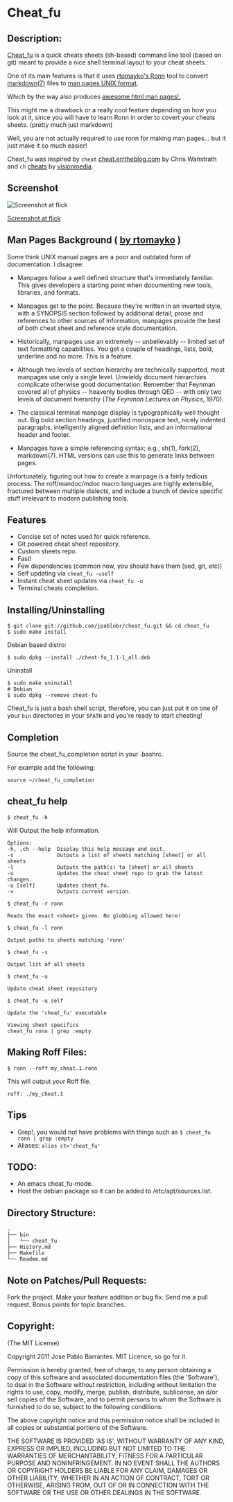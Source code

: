 # Cheat_fu

## Description:

[Cheat_fu](http://cheat-fu.heroku.com/) is a quick cheats sheets (sh-based) command line tool (based on git) meant to provide a nice shell terminal layout to your cheat sheets.

One of its main features is that it uses [rtomayko's Ronn](https://github.com/rtomayko/ronn) tool to convert
[markdown(7)](http://daringfireball.net/projects/markdown/syntax) files to [man pages UNIX format](http://man.cx/man).

Which by the way also produces [awesome html man pages!.](http://rtomayko.github.com/ronn/ronn.1.html)

This might me a drawback or a really cool feature depending on how you look at it, since you will have to learn Ronn in order to covert your cheats sheets. (pretty much just markdown)

Well, you are not actually required to use ronn for making man pages... but it just make it so much easier!

Cheat_fu was inspired by `cheat` [cheat.errtheblog.com](cheat.errtheblog.com) by Chris Wanstrath and `ch` [cheats](https://github.com/visionmedia/ch) by [visionmedia](https://github.com/visionmedia).

## Screenshot

![Screenshot at flick](http://farm6.static.flickr.com/5016/5517136146_624976a477_z.jpg)

[Screenshot at flick](http://www.flickr.com/photos/30142618@N02/5517136146/)

## Man Pages Background ( [by rtomayko](https://github.com/rtomayko/ronn) )

Some think UNIX manual pages are a poor and outdated form of documentation. I
disagree:

- Manpages follow a well defined structure that's immediately familiar. This
  gives developers a starting point when documenting new tools, libraries, and
  formats.

- Manpages get to the point. Because they're written in an inverted style, with
  a SYNOPSIS section followed by additional detail, prose and references to
  other sources of information, manpages provide the best of both cheat sheet
  and reference style documentation.

- Historically, manpages use an extremely -- unbelievably -- limited set of
  text formatting capabilities. You get a couple of headings, lists, bold,
  underline and no more. This is a feature.

- Although two levels of section hierarchy are technically supported, most
  manpages use only a single level. Unwieldy document hierarchies complicate
  otherwise good documentation. Remember that Feynman covered all of physics
  -- heavenly bodies through QED -- with only two levels of document hierarchy
  (_The Feynman Lectures on Physics_, 1970).

- The classical terminal manpage display is typographically well thought out.
  Big bold section headings, justified monospace text, nicely indented
  paragraphs, intelligently aligned definition lists, and an informational
  header and footer.

- Manpages have a simple referencing syntax; e.g., sh(1), fork(2), markdown(7).
  HTML versions can use this to generate links between pages.

Unfortunately, figuring out how to create a manpage is a fairly tedious process.
The roff/mandoc/mdoc macro languages are highly extensible, fractured between
multiple dialects, and include a bunch of device specific stuff irrelevant to
modern publishing tools.

## Features
  * Concise set of notes used for quick reference.
  * Git powered cheat sheet repository.
  * Custom sheets repo.
  * Fast!
  * Few dependencies (common now, you should have them (sed, git, etc))
  * Self updating via `cheat_fu -uself`
  * Instant cheat sheet updates via `cheat_fu -u`
  * Terminal cheats completion.

## Installing/Uninstalling

    $ git clone git://github.com/jpablobr/cheat_fu.git && cd cheat_fu
    $ sudo make install

Debian based distro:

    $ sudo dpkg --install ./cheat-fu_1.1-1_all.deb

Uninstall

    $ sudo make uninstall
    # Debian
    $ sudo dpkg --remove cheat-fu

Cheat_fu is just a bash shell script, therefore, you can just put it on one of your `bin` directories in your `$PATH` and you're ready to start cheating!

## Completion

Source the cheat_fu_completion script in your .bashrc.

For example add the following:

`source ~/cheat_fu_completion`

## cheat_fu help

`$ cheat_fu -h`

Will Output the help information.

    Options:
    -h, ,ch --help	Display this help message and exit.
    -s              Outputs a list of sheets matching [sheet] or all sheets
    -l              Outputs the path(s) to [sheet] or all sheets
    -u              Updates the cheat sheet repo to grab the latest changes.
    -u [self]       Updates cheat_fu.
    -v              Outputs current version.

    $ cheat_fu -r ronn

    Reads the exact <sheet> given. No globbing allowed here!

    $ cheat_fu -l ronn

    Output paths to sheets matching 'ronn'

    $ cheat_fu -s

    Output list of all sheets

    $ cheat_fu -u

    Update cheat sheet repository

    $ cheat_fu -u self

    Update the 'cheat_fu' executable

    Viewing sheet specifics
    cheat_fu ronn | grep :empty

## Making Roff Files:

`$ ronn --roff my_cheat.1.ronn`

This will output your Roff file.

`roff: ./my_cheat.1`

## Tips

   * Grep!, you would not have problems with things such as `$ cheat_fu ronn | grep :empty`
   * Aliases: `alias ct='cheat_fu'`

## TODO:

   * An emacs cheat_fu-mode.
   * Host the debian package so it can be added to /etc/apt/sources.list.

## Directory Structure:
    .
    ├── bin
    │   └── cheat_fu
    ├── History.md
    ├── Makefile
    └── Readme.md

## Note on Patches/Pull Requests:

Fork the project.
Make your feature addition or bug fix.
Send me a pull request. Bonus points for topic branches.

## Copyright:

(The MIT License)

Copyright 2011 Jose Pablo Barrantes. MIT Licence, so go for it.

Permission is hereby granted, free of charge, to any person obtaining
a copy of this software and associated documentation files (the
'Software'), to deal in the Software without restriction, including
without limitation the rights to use, copy, modify, merge, publish,
distribute, sublicense, an d/or sell copies of the Software, and to
permit persons to whom the Software is furnished to do so, subject to
the following conditions:

The above copyright notice and this permission notice shall be
included in all copies or substantial portions of the Software.

THE SOFTWARE IS PROVIDED 'AS IS', WITHOUT WARRANTY OF ANY KIND,
EXPRESS OR IMPLIED, INCLUDING BUT NOT LIMITED TO THE WARRANTIES OF
MERCHANTABILITY, FITNESS FOR A PARTICULAR PURPOSE AND NONINFRINGEMENT.
IN NO EVENT SHALL THE AUTHORS OR COPYRIGHT HOLDERS BE LIABLE FOR ANY
CLAIM, DAMAGES OR OTHER LIABILITY, WHETHER IN AN ACTION OF CONTRACT,
TORT OR OTHERWISE, ARISING FROM, OUT OF OR IN CONNECTION WITH THE
SOFTWARE OR THE USE OR OTHER DEALINGS IN THE SOFTWARE.
